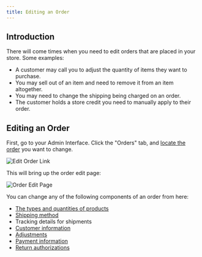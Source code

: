 ```yaml
---
title: Editing an Order
---
```


## Introduction

There will come times when you need to edit orders that are placed in your store. Some examples:

* A customer may call you to adjust the quantity of items they want to purchase.
* You may sell out of an item and need to remove it from an item altogether.
* You may need to change the shipping being charged on an order.
* The customer holds a store credit you need to manually apply to their order.

## Editing an Order

First, go to your Admin Interface. Click the "Orders" tab, and [locate the order](searching_orders) you want to change.

![Edit Order Link](/images/user/orders/edit_order_link.jpg)

This will bring up the order edit page:

![Order Edit Page](/images/user/orders/order_edit.jpg)

You can change any of the following components of an order from here:

* [The types and quantities of products](entering_orders#add-products)
* [Shipping method](entering_orders#shipments)
* Tracking details for shipments
* [Customer information](entering_orders#customer-details)
* [Adjustments](entering_orders#adjustments)
* [Payment information](entering_orders#payments)
* [Return authorizations](returning_orders)
